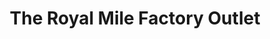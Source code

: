 ---
title: "The Royal Mile Factory Outlet"
url: /edinburgh/the-royal-mile-factory-outlet/
shop: clothes
---